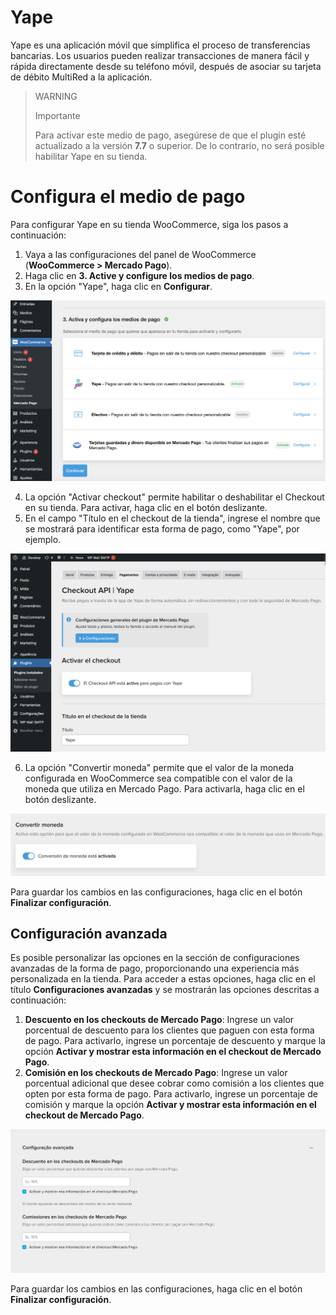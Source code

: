 # Yape

Yape es una aplicación móvil que simplifica el proceso de transferencias bancarias. Los usuarios pueden realizar transacciones de manera fácil y rápida directamente desde su teléfono móvil, después de asociar su tarjeta de débito MultiRed a la aplicación.

> WARNING
>
> Importante
>
> Para activar este medio de pago, asegúrese de que el plugin esté actualizado a la versión **7.7** o superior. De lo contrario, no será posible habilitar Yape en su tienda.

# Configura el medio de pago

Para configurar Yape en su tienda WooCommerce, siga los pasos a continuación:
1. Vaya a las configuraciones del panel de WooCommerce (**WooCommerce > Mercado Pago**).
2. Haga clic en **3. Active y configure los medios de pago**.
3. En la opción "Yape", haga clic en **Configurar**.

![Configura](/images/woocomerce/api-configure-yape-es.png)

4. La opción "Activar checkout" permite habilitar o deshabilitar el Checkout en su tienda. Para activar, haga clic en el botón deslizante. 
5. En el campo "Título en el checkout de la tienda", ingrese el nombre que se mostrará para identificar esta forma de pago, como "Yape", por ejemplo.

![Activar](/images/woocomerce/api-active-yape-es.png)

6. La opción "Convertir moneda" permite que el valor de la moneda configurada en WooCommerce sea compatible con el valor de la moneda que utiliza en Mercado Pago. Para activarla, haga clic en el botón deslizante.

![Convertir moneda](/images/woocomerce/api-active-convert-es.png)

Para guardar los cambios en las configuraciones, haga clic en el botón **Finalizar configuración**.

## Configuración avanzada

Es posible personalizar las opciones en la sección de configuraciones avanzadas de la forma de pago, proporcionando una experiencia más personalizada en la tienda. Para acceder a estas opciones, haga clic en el título **Configuraciones avanzadas** y se mostrarán las opciones descritas a continuación:
 1. **Descuento en los checkouts de Mercado Pago**: Ingrese un valor porcentual de descuento para los clientes que paguen con esta forma de pago. Para activarlo, ingrese un porcentaje de descuento y marque la opción **Activar y mostrar esta información en el checkout de Mercado Pago**. 
 2. **Comisión en los checkouts de Mercado Pago**: Ingrese un valor porcentual adicional que desee cobrar como comisión a los clientes que opten por esta forma de pago. Para activarlo, ingrese un porcentaje de comisión y marque la opción **Activar y mostrar esta información en el checkout de Mercado Pago**.

![Configuración avanzada](/images/woocomerce/api-advanced-settings-yape-es.png)

Para guardar los cambios en las configuraciones, haga clic en el botón **Finalizar configuración**.